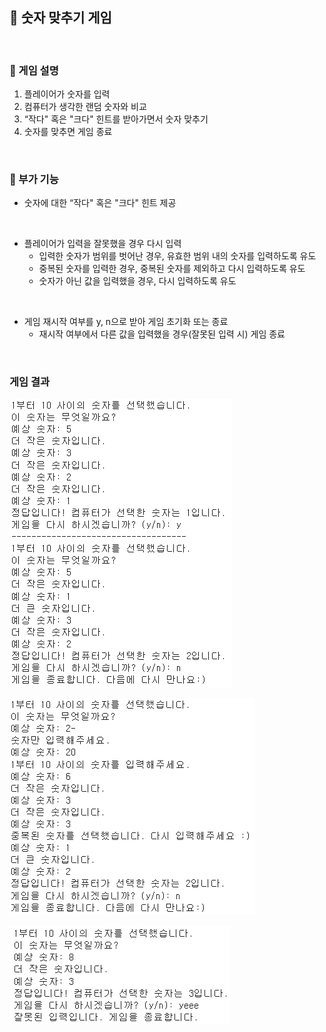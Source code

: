 ## 🎰 숫자 맞추기 게임
</br>

### 📄 게임 설명
1. 플레이어가 숫자를 입력
2. 컴퓨터가 생각한 랜덤 숫자와 비교
3. “작다" 혹은 "크다" 힌트를 받아가면서 숫자 맞추기
4. 숫자를 맞추면 게임 종료
</br>

### 🔎 부가 기능
- 숫자에 대한 “작다" 혹은 "크다" 힌트 제공
</br>

- 플레이어가 입력을 잘못했을 경우 다시 입력
    - 입력한 숫자가 범위를 벗어난 경우, 유효한 범위 내의 숫자를 입력하도록 유도
    - 중복된 숫자를 입력한 경우, 중복된 숫자를 제외하고 다시 입력하도록 유도
    - 숫자가 아닌 값을 입력했을 경우, 다시 입력하도록 유도
</br>

- 게임 재시작 여부를 y, n으로 받아 게임 초기화 또는 종료
    - 재시작 여부에서 다른 값을 입력했을 경우(잘못된 입력 시) 게임 종료
</br>

### 게임 결과

![게임 결과](./images/result1.png)

![플레이어가 입력을 잘못했을 경우](./images/result2.png)

![재시작 여부에서 다른 값 입력했을 경우](./images/result3.png)
